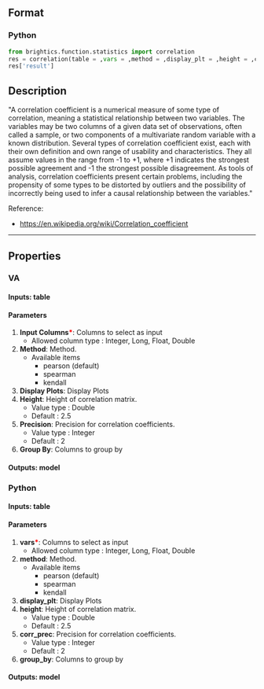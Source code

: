 ## Format
### Python
```python
from brightics.function.statistics import correlation
res = correlation(table = ,vars = ,method = ,display_plt = ,height = ,corr_prec = ,group_by = )
res['result']
```

## Description
"A correlation coefficient is a numerical measure of some type of correlation, meaning a statistical relationship between two variables. The variables may be two columns of a given data set of observations, often called a sample, or two components of a multivariate random variable with a known distribution. Several types of correlation coefficient exist, each with their own definition and own range of usability and characteristics. They all assume values in the range from -1 to +1, where +1 indicates the strongest possible agreement and -1 the strongest possible disagreement. As tools of analysis, correlation coefficients present certain problems, including the propensity of some types to be distorted by outliers and the possibility of incorrectly being used to infer a causal relationship between the variables." 

Reference:
+ <https://en.wikipedia.org/wiki/Correlation_coefficient>

---

## Properties
### VA
#### Inputs: table

#### Parameters
1. **Input Columns**<b style="color:red">*</b>: Columns to select as input
   - Allowed column type : Integer, Long, Float, Double
2. **Method**: Method.
   - Available items
      - pearson (default)
      - spearman
      - kendall
3. **Display Plots**: Display Plots
4. **Height**: Height of correlation matrix.
   - Value type : Double
   - Default : 2.5
5. **Precision**: Precision for correlation coefficients.
   - Value type : Integer
   - Default : 2
6. **Group By**: Columns to group by

#### Outputs: model

### Python
#### Inputs: table

#### Parameters
1. **vars**<b style="color:red">*</b>: Columns to select as input
   - Allowed column type : Integer, Long, Float, Double
2. **method**: Method.
   - Available items
      - pearson (default)
      - spearman
      - kendall
3. **display_plt**: Display Plots
4. **height**: Height of correlation matrix.
   - Value type : Double
   - Default : 2.5
5. **corr_prec**: Precision for correlation coefficients.
   - Value type : Integer
   - Default : 2
6. **group_by**: Columns to group by

#### Outputs: model

